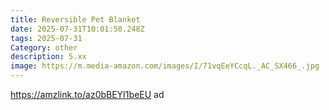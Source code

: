 ```yaml
---
title: Reversible Pet Blanket
date: 2025-07-31T10:01:50.248Z
tags: 2025-07-31
Category: other
description: 5.xx
image: https://m.media-amazon.com/images/I/71vqEeYCcqL._AC_SX466_.jpg
---
```

https://amzlink.to/az0bBEYI1beEU   ad